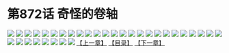 # 第872话 奇怪的卷轴
![](https://mhpic.xiaomingtaiji.net/comic/D/斗破苍穹/第872话F0_292018/1.jpg-zymk.middle.webp)
![](https://mhpic.xiaomingtaiji.net/comic/D/斗破苍穹/第872话F0_292018/2.jpg-zymk.middle.webp)
![](https://mhpic.xiaomingtaiji.net/comic/D/斗破苍穹/第872话F0_292018/3.jpg-zymk.middle.webp)
![](https://mhpic.xiaomingtaiji.net/comic/D/斗破苍穹/第872话F0_292018/4.jpg-zymk.middle.webp)
![](https://mhpic.xiaomingtaiji.net/comic/D/斗破苍穹/第872话F0_292018/5.jpg-zymk.middle.webp)
![](https://mhpic.xiaomingtaiji.net/comic/D/斗破苍穹/第872话F0_292018/6.jpg-zymk.middle.webp)
![](https://mhpic.xiaomingtaiji.net/comic/D/斗破苍穹/第872话F0_292018/7.jpg-zymk.middle.webp)
![](https://mhpic.xiaomingtaiji.net/comic/D/斗破苍穹/第872话F0_292018/8.jpg-zymk.middle.webp)
![](https://mhpic.xiaomingtaiji.net/comic/D/斗破苍穹/第872话F0_292018/9.jpg-zymk.middle.webp)
![](https://mhpic.xiaomingtaiji.net/comic/D/斗破苍穹/第872话F0_292018/10.jpg-zymk.middle.webp)
![](https://mhpic.xiaomingtaiji.net/comic/D/斗破苍穹/第872话F0_292018/11.jpg-zymk.middle.webp)
![](https://mhpic.xiaomingtaiji.net/comic/D/斗破苍穹/第872话F0_292018/12.jpg-zymk.middle.webp)
![](https://mhpic.xiaomingtaiji.net/comic/D/斗破苍穹/第872话F0_292018/13.jpg-zymk.middle.webp)
![](https://mhpic.xiaomingtaiji.net/comic/D/斗破苍穹/第872话F0_292018/14.jpg-zymk.middle.webp)
![](https://mhpic.xiaomingtaiji.net/comic/D/斗破苍穹/第872话F0_292018/15.jpg-zymk.middle.webp)
![](https://mhpic.xiaomingtaiji.net/comic/D/斗破苍穹/第872话F0_292018/16.jpg-zymk.middle.webp)
![](https://mhpic.xiaomingtaiji.net/comic/D/斗破苍穹/第872话F0_292018/17.jpg-zymk.middle.webp)
![](https://mhpic.xiaomingtaiji.net/comic/D/斗破苍穹/第872话F0_292018/18.jpg-zymk.middle.webp)
![](https://mhpic.xiaomingtaiji.net/comic/D/斗破苍穹/第872话F0_292018/19.jpg-zymk.middle.webp)
![](https://mhpic.xiaomingtaiji.net/comic/D/斗破苍穹/第872话F0_292018/20.jpg-zymk.middle.webp)
![](https://mhpic.xiaomingtaiji.net/comic/D/斗破苍穹/第872话F0_292018/21.jpg-zymk.middle.webp)
![](https://mhpic.xiaomingtaiji.net/comic/D/斗破苍穹/第872话F0_292018/22.jpg-zymk.middle.webp)
![](https://mhpic.xiaomingtaiji.net/comic/D/斗破苍穹/第872话F0_292018/23.jpg-zymk.middle.webp)
![](https://mhpic.xiaomingtaiji.net/comic/D/斗破苍穹/第872话F0_292018/24.jpg-zymk.middle.webp)
![](https://mhpic.xiaomingtaiji.net/comic/D/斗破苍穹/第872话F0_292018/25.jpg-zymk.middle.webp)
![](https://mhpic.xiaomingtaiji.net/comic/D/斗破苍穹/第872话F0_292018/26.jpg-zymk.middle.webp)
![](https://mhpic.xiaomingtaiji.net/comic/D/斗破苍穹/第872话F0_292018/27.jpg-zymk.middle.webp)
![](https://mhpic.xiaomingtaiji.net/comic/D/斗破苍穹/第872话F0_292018/28.jpg-zymk.middle.webp)
![](https://mhpic.xiaomingtaiji.net/comic/D/斗破苍穹/第872话F0_292018/29.jpg-zymk.middle.webp)
![](https://mhpic.xiaomingtaiji.net/comic/D/斗破苍穹/第872话F0_292018/30.jpg-zymk.middle.webp)
![](https://mhpic.xiaomingtaiji.net/comic/D/斗破苍穹/第872话F0_292018/31.jpg-zymk.middle.webp)
![](https://mhpic.xiaomingtaiji.net/comic/D/斗破苍穹/第872话F0_292018/32.jpg-zymk.middle.webp)
![](https://mhpic.xiaomingtaiji.net/comic/D/斗破苍穹/第872话F0_292018/33.jpg-zymk.middle.webp)
[【上一章】](./875.md)
[【目录】](./READMD.md)
[【下一章】](./877.md)
